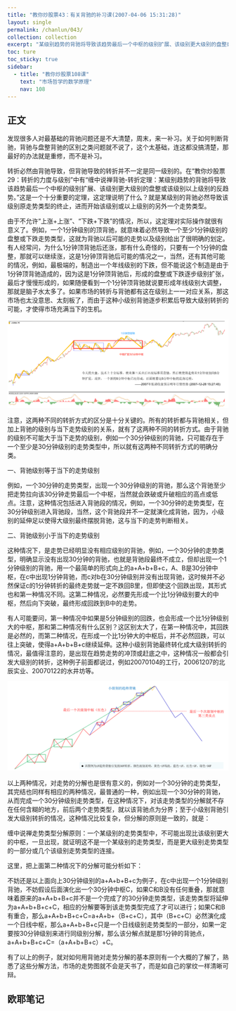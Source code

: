 ```yaml
---
title: "教你炒股票43：有关背驰的补习课(2007-04-06 15:31:28)"
layout: single
permalink: /chanlun/043/
collection: collection
excerpt: "某级别趋势的背驰将导致该趋势最后一个中枢的级别扩展、该级别更大级别的盘整或该级别以上级别的反趋势。这是一个十分重要的定理，这定理说明了什么？就是某级别的背驰必然导致该级别原走势类型的终止，进而开始该级别或以上级别的另外一个走势类型。"
toc: ture
toc_sticky: true
sidebar:
  - title: "教你炒股票108课"
    text: "市场哲学的数学原理"
    nav: 108
---
```

## 正文

发现很多人对最基础的背驰问题还是不大清楚，周末，来一补习。关于如何判断背驰，背驰与盘整背驰的区别之类问题就不说了，这个太基础，连这都没搞清楚，那最好的办法就是重修，而不是补习。

转折必然由背驰导致，但背驰导致的转折并不一定是同一级别的。在“教你炒股票29：转折的力度与级别”中有“缠中说禅背驰-转折定理：某级别趋势的背驰将导致该趋势最后一个中枢的级别扩展、该级别更大级别的盘整或该级别以上级别的反趋势。”这是一个十分重要的定理，这定理说明了什么？就是某级别的背驰必然导致该级别原走势类型的终止，进而开始该级别或以上级别的另外一个走势类型。

由于不允许“上涨+上涨”、“下跌+下跌”的情况，所以，这定理对实际操作就很有意义了。例如，一个1分钟级别的顶背驰，就意味着必然导致一个至少1分钟级别的盘整或下跌走势类型，这就为背驰以后可能的走势以及级别给出了很明确的划定。有人经常问，为什么1分钟顶背驰后还涨，那有什么奇怪的，只要有一个1分钟的盘整，那就可以继续涨，这是1分钟顶背驰后可能的情况之一，当然，还有其他可能的情况，例如，最极端的，制造出一个年线级别的下跌，但不能说这个制造是由于1分钟顶背驰造成的，因为这是1分钟顶背驰后，形成的盘整或下跌逐步级别扩张，最后才慢慢形成的，如果随便看到一个1分钟顶背驰就说要形成年线级别大调整，那就是脑子水太多了。如果市场的转折与背驰都有这在级别上一一对应关系，那这市场也太没意思、太刻板了，而由于这种小级别背驰逐步积累后导致大级别转折的可能，才使得市场充满当下的生机。

![A](/assets/images/20230728090118.png)

注意，这两种不同的转折方式的区分是十分关键的。所有的转折都与背驰相关，但加上背驰的级别与当下走势级别的关系，就有了这两种不同的转折方式。由于背驰的级别不可能大于当下走势的级别，例如一个30分钟级别的背驰，只可能存在于一个至少是30分钟级别的走势类型中，所以就有这两种不同转折方式的明确分类。

一、背驰级别等于当下的走势级别

例如，一个30分钟的走势类型，出现一个30分钟级别的背驰，那么这个背驰至少把走势拉向该30分钟走势最后一个中枢，当然就会跌破或升破相应的高点或低点。注意，这种情况包括进入背驰段的情况，例如，一个30分钟的走势类型，在30分钟级别进入背驰段，当然，这个背驰段并不一定就演化成背驰，因为，小级别的延伸足以使得大级别最终摆脱背驰，这与当下的走势判断相关。

二、背驰级别小于当下的走势级别

这种情况下，是走势已经明显没有相应级别的背驰，例如，一个30分钟的走势类型，明确显示没有出现30分钟的背驰，也就是背驰段最终不成立，但却出现一个1分钟级别的背驰，用一个最简单的形式向上的a+A+b+B+c，A、B是30分钟中枢，在c中出现1分钟背驰，而c对b在30分钟级别并没有出现背驰，这时候并不必然保证c的1分钟转折的最终走势就一定不跌回B里，但即使这个回跌出现，其形式也和第一种情况不同。这第二种情况，必然要先形成一个比1分钟级别要大的中枢，然后向下突破，最终形成回跌到B中的走势。

有人可能要问，第一种情况中如果是5分钟级别的回跌，也会形成一个比1分钟级别大的中枢，那和第二种情况有什么区别？这区别太大了，在第一种情况中，其回跌是必然的，而第二种情况，在形成一个比1分钟大的中枢后，并不必然回跌，可以往上突破，使得a+A+b+B+c继续延伸。这种小级别背驰最终转化成大级别转折的情况，最值得注意的，是出现在趋势走势的冲顶或赶底之中，这种情况一般都会引发大级别的转折，这种例子前面都说过，例如20070104的工行，20061207的北辰实业、20070122的水井坊等。

![A](/assets/images/20230728090354.png)

以上两种情况，对走势的分解也是很有意义的，例如对一个30分钟的走势类型，其完结也同样有相应的两种情况，最普通的一种，例如出现一个30分钟的背驰，从而完成一个30分钟级别走势类型，在这种情况下，对该走势类型的分解就不存在任何含糊的地方，前后两个走势类型，就以该背驰点为分界；至于小级别背驰引发大级别转折的情况，这种情况比较复杂，但分解的原则是一致的，就是：

缠中说禅走势类型分解原则：一个某级别的走势类型中，不可能出现比该级别更大的中枢，一旦出现，就证明这不是一个某级别的走势类型，而是更大级别走势类型的一部分或几个该级别走势类型的连接。

这里，把上面第二种情况下的分解可能分析如下：

不妨还是以上面向上30分钟级别的a+A+b+B+c为例子，在c中出现一个1分钟级别背驰，不妨假设后面演化出一个30分钟中枢C，如果C和B没有任何重叠，那就意味着原来的a+A+b+B+c并不是一个完成了的30分钟走势类型，该走势类型将延伸为a+A+b+B+c+C，相应的分解要等到该走势类型完成了才可以进行；如果C和B有重合，那么a+A+b+B+c+C=a+A+b+（B+c+C），其中（B+c+C）必然演化成一个日线中枢，那么a+A+b+B+c只是一个日线级别走势类型的一部分，如果一定要按30分钟级别来进行同级别分解，那么该分解点就是那1分钟的背驰点，a+A+b+B+c+C=（a+A+b+B+c）+C。

有了以上的例子，就对如何用背驰对走势分解的基本原则有一个大概的了解了，熟悉了这些分解方法，市场的走势图就不会是天书了，而是如自己的掌纹一样清晰可辩。

## 欧耶笔记
